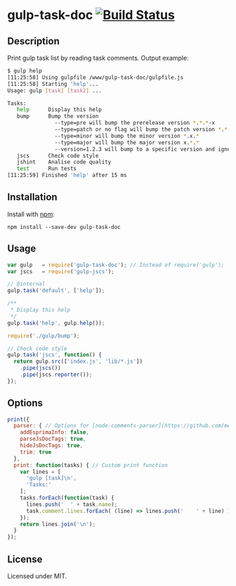 # gulp-task-doc [![Build Status](https://travis-ci.org/megahertz/gulp-task-doc.svg?branch=master)](https://travis-ci.org/megahertz/gulp-task-doc)

## Description

Print gulp task list by reading task comments. Output example:

```bash
$ gulp help
[11:25:58] Using gulpfile /www/gulp-task-doc/gulpfile.js
[11:25:58] Starting 'help'...
Usage: gulp [task] [task2] ...

Tasks:  
   help      Display this help
   bump      Bump the version
               --type=pre will bump the prerelease version *.*.*-x
               --type=patch or no flag will bump the patch version *.*.x
               --type=minor will bump the minor version *.x.*
               --type=major will bump the major version x.*.*
               --version=1.2.3 will bump to a specific version and ignore other flags
   jscs      Check code style
   jshint    Analise code quality
   test      Run tests
[11:25:59] Finished 'help' after 15 ms

```

## Installation

Install with [npm](https://npmjs.org/package/gulp-task-doc):

`npm install --save-dev gulp-task-doc`

## Usage

```javascript
var gulp   = require('gulp-task-doc'); // Instead of require('gulp');
var jscs   = require('gulp-jscs');

// @internal
gulp.task('default', ['help']);

/**
 * Display this help
 */
gulp.task('help', gulp.help());

require('./gulp/bump');

// Check code style
gulp.task('jscs', function() {
  return gulp.src(['index.js', 'lib/*.js'])
    .pipe(jscs())
    .pipe(jscs.reporter());
});
```

## Options
```javascript
print({
  parser: { // Options for [node-comments-parser](https://github.com/megahertz/node-comments-parser)
    addEsprimaInfo: false,
    parseJsDocTags: true,
    hideJsDocTags: true,
  	trim: true
  },
  print: function(tasks) { // Custom print function
    var lines = [
      'gulp [task]\n',
      'Tasks:'
    ];
    tasks.forEach(function(task) {
      lines.push('  ' + task.name);
      task.comment.lines.forEach( (line) => lines.push('    ' + line) );
    });
    return lines.join('\n');
  }
});
```

## License

Licensed under MIT.